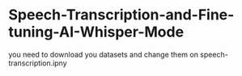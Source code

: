# Speech-Transcription-and-Fine-tuning-AI-Whisper-Mode
you need to download you datasets and change them on speech-transcription.ipny

